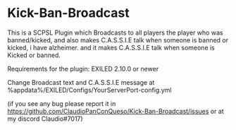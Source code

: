 # Kick-Ban-Broadcast
This is a SCPSL Plugin which Broadcasts to all players the player who was banned/kicked, and also makes C.A.S.S.I.E talk when someone is banned or kicked, i have alzheimer.
and it makes C.A.S.S.I.E talk when someone is Kicked or banned.

Requirements for the plugin:
EXILED 2.10.0 or newer

Change Broadcast text and C.A.S.S.I.E message at %appdata%/EXILED/Configs/YourServerPort-config.yml


(if you see any bug please report it in https://github.com/ClaudioPanConQueso/Kick-Ban-Broadcast/issues or at my discord Claudio#7017)
